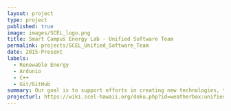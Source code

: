 ```yaml
---
layout: project
type: project
published: true
image: images/SCEL_logo.png
title: Smart Campus Energy Lab - Unified Software Team
permalink: projects/SCEL_Unified_Software_Team
date: 2015-Present
labels:
  - Renewable Energy
  - Ardunio
  - C++
  - Git/GitHub
summary: Our goal is to support efforts in creating new technologies, techniques and products related to sustainability or renewable energy. We are primarily a student-led lab that strives to achieve this by promoting teamwork, communication, and lifelong learning. We were instructed to design a low-cost, accurate, and reliable Arduino-based device to collect meteorological data across the University of Hawaii at Manoa for renewable energy planning and taking step towards the Hawaii Clean Energy Initiative.
projecturl: https://wiki.scel-hawaii.org/doku.php?id=weatherbox:unified_software_team:start
---
```

